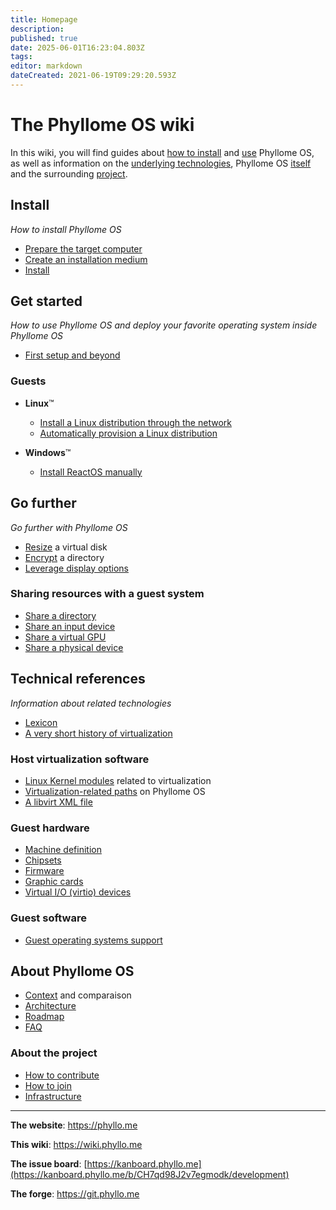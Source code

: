 ```yaml
---
title: Homepage
description: 
published: true
date: 2025-06-01T16:23:04.803Z
tags: 
editor: markdown
dateCreated: 2021-06-19T09:29:20.593Z
---
```


# The Phyllome OS wiki

In this wiki, you will find guides about [how to install](#install) and [use](#get-started) Phyllome OS, as well as information on the [underlying technologies](#references), Phyllome OS [itself](#about-phyllome-os) and the surrounding [project](#about-the-project).

## Install

*How to install Phyllome OS*

- [Prepare the target computer](/deploy/prepare)
- [Create an installation medium](/deploy/medium)
- [Install](/deploy/install)

## Get started

*How to use Phyllome OS and deploy your favorite operating system inside Phyllome OS*

- [First setup and beyond](/getstarted/firstsetup)

### Guests
	
- **Linux**:tm:  
	- [Install a Linux distribution through the network](/getstarted/install-guest) 
	- [Automatically provision a Linux distribution](/getstarted/virt-install)

- **Windows**:tm:
	- [Install ReactOS manually](/getstarted/reactos)

## Go further

*Go further with Phyllome OS*

- [Resize](/gofurther/resize) a virtual disk
- [Encrypt](/gofurther/encrypt) a directory
- [Leverage display options](/virt/vm/display)

### Sharing resources with a guest system

- [Share a directory](/gofurther/virtiofs)
- [Share an input device](/gofurther/evdev)
- [Share a virtual GPU](/gofurther/vfio-mdev)
- [Share a physical device](/gofurther/vfio-pci)

## Technical references

*Information about related technologies*

- [Lexicon](/virt/lexicon)
- [A very short history of virtualization](/virt/history)

### Host virtualization software

- [Linux Kernel modules](/virt/host/modules) related to virtualization
- [Virtualization-related paths](/virt/host/paths) on Phyllome OS
- [A libvirt XML file](/virt/host/xml)

### Guest hardware

- [Machine definition](/virt/vm)
- [Chipsets](/virt/vm/chipset)
- [Firmware](/virt/vm/firmware)
- [Graphic cards](/virt/vm/graphic-card)
- [Virtual I/O (virtio) devices](/virt/vm/virtio)

### Guest software

- [Guest operating systems support](/virt/guest.md)

## About Phyllome OS

- [Context](/phyllomeos/context) and comparaison
- [Architecture](/phyllomeos/purpose)
- [Roadmap](/phyllomeos/roadmap)
- [FAQ](/phyllomeos/faq)

### About the project

- [How to contribute](/project/contribute)
- [How to join](/project/join)
- [Infrastructure](/project/infrastructure)

---

**The website**: https://phyllo.me

**This wiki**: https://wiki.phyllo.me

**The issue board**: [https://kanboard.phyllo.me](https://kanboard.phyllo.me/b/CH7qd98J2v7egmodk/development)

**The forge**: https://git.phyllo.me